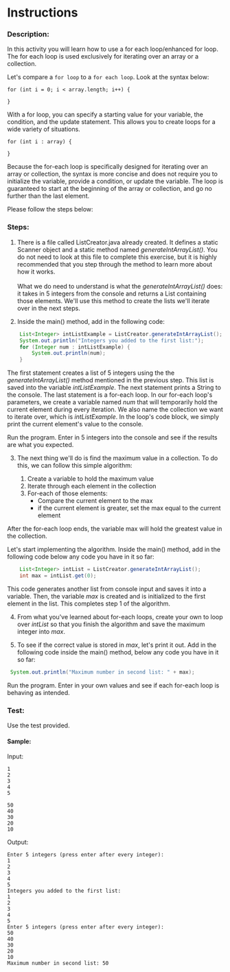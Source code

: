 # Instructions  

### Description:
In this activity you will learn how to use a for each loop/enhanced for loop. The for each loop is used exclusively for iterating over an array or a collection. 

Let's compare a `for loop` to a `for each loop`. Look at the syntax below:
```
for (int i = 0; i < array.length; i++) {

}
```
With a for loop, you can specify a starting value for your variable, the condition, and the update statement. This allows you to create loops for a wide variety of situations.
```
for (int i : array) {

}
```
Because the for-each loop is specifically designed for iterating over an array or collection, the syntax is more concise and does not require you to initialize the variable, provide a condition, or update the variable. The loop is guaranteed to start at the beginning of the array or collection, and go no further than the last element.

Please follow the steps below:

### Steps:
1. There is a file called ListCreator.java already created. It defines a static Scanner object and a static method named *generateIntArrayList()*. You do not need to look at this file to complete this exercise, but it is highly recommended that you step through the method to learn more about how it works.
    <br><br>
    What we do need to understand is what the *generateIntArrayList()* does: it takes in 5 integers from the console and returns a List containing those elements. We'll use this method to create the lists we'll iterate over in the next steps.

2. Inside the main() method, add in the following code:
```Java
    List<Integer> intListExample = ListCreator.generateIntArrayList();
    System.out.println("Integers you added to the first list:");
    for (Integer num : intListExample) {
        System.out.println(num);
    }
```
  The first statement creates a list of 5 integers using the the *generateIntArrayList()* method mentioned in the previous step. This list is saved into the variable *intListExample*. The next statement prints a String to the console. The last statement is a for-each loop. In our for-each loop's parameters, we create a variable named *num* that will temporarily hold the current element during every iteration. We also name the collection we want to iterate over, which is *intListExample*. In the loop's code block, we simply print the current element's value to the console.

Run the program. Enter in 5 integers into the console and see if the results are what you expected.

3. The next thing we'll do is find the maximum value in a collection. To do this, we can follow this simple algorithm:

    1. Create a variable to hold the maximum value
    2. Iterate through each element in the collection
    3. For-each of those elements: 
        - Compare the current element to the max
        - if the current element is greater, set the max equal to the current element

After the for-each loop ends, the variable max will hold the greatest value in the collection.

Let's start implementing the algorithm. Inside the main() method, add in the following code below any code you have in it so far:
```Java
    List<Integer> intList = ListCreator.generateIntArrayList();
    int max = intList.get(0);
```
This code generates another list from console input and saves it into a variable. Then, the variable *max* is created and is initialized to the first element in the list. This completes step 1 of the algorithm.

4. From what you've learned about for-each loops, create your own to loop over *intList* so that you finish the algorithm and save the maximum integer into *max*. 
  
5. To see if the correct value is stored in *max*, let's print it out. Add in the following code inside the main() method, below any code you have in it so far:
```Java
 System.out.println("Maximum number in second list: " + max);
```
Run the program. Enter in your own values and see if each for-each loop is behaving as intended.

### Test:
Use the test provided.

#### Sample:
Input:
```
1
2
3
4
5

50
40
30
20
10
```
Output:
```
Enter 5 integers (press enter after every integer): 
1
2
3
4
5
Integers you added to the first list:
1
2
3
4
5
Enter 5 integers (press enter after every integer): 
50
40
30
20
10
Maximum number in second list: 50
```
  